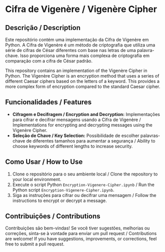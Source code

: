# Cifra de Vigenère / Vigenère Cipher

## Descrição / Description

Este repositório contém uma implementação da Cifra de Vigenère em Python. A Cifra de Vigenère é um método de criptografia que utiliza uma série de cifras de César diferentes com base nas letras de uma palavra-chave. Isso proporciona uma forma mais complexa de criptografia em comparação com a cifra de César padrão.

This repository contains an implementation of the Vigenère Cipher in Python. The Vigenère Cipher is an encryption method that uses a series of different Caesar ciphers based on the letters of a keyword. This provides a more complex form of encryption compared to the standard Caesar cipher.

## Funcionalidades / Features

- **Cifragem e Decifragem / Encryption and Decryption:** Implementações para cifrar e decifrar mensagens usando a Cifra de Vigenère / Implementations for encrypting and decrypting messages using the Vigenère Cipher.
- **Seleção de Chave / Key Selection:** Possibilidade de escolher palavras-chave de diferentes tamanhos para aumentar a segurança / Ability to choose keywords of different lengths to increase security.

## Como Usar / How to Use

1. Clone o repositório para o seu ambiente local / Clone the repository to your local environment.
2. Execute o script Python `Encryption-Vigenere-Cipher.ipynb` / Run the Python script `Encryption-Vigenere-Cipher.ipynb`.
3. Siga as instruções para cifrar ou decifrar uma mensagem / Follow the instructions to encrypt or decrypt a message.

## Contribuições / Contributions

Contribuições são bem-vindas! Se você tiver sugestões, melhorias ou correções, sinta-se à vontade para enviar um pull request / Contributions are welcome! If you have suggestions, improvements, or corrections, feel free to submit a pull request.
